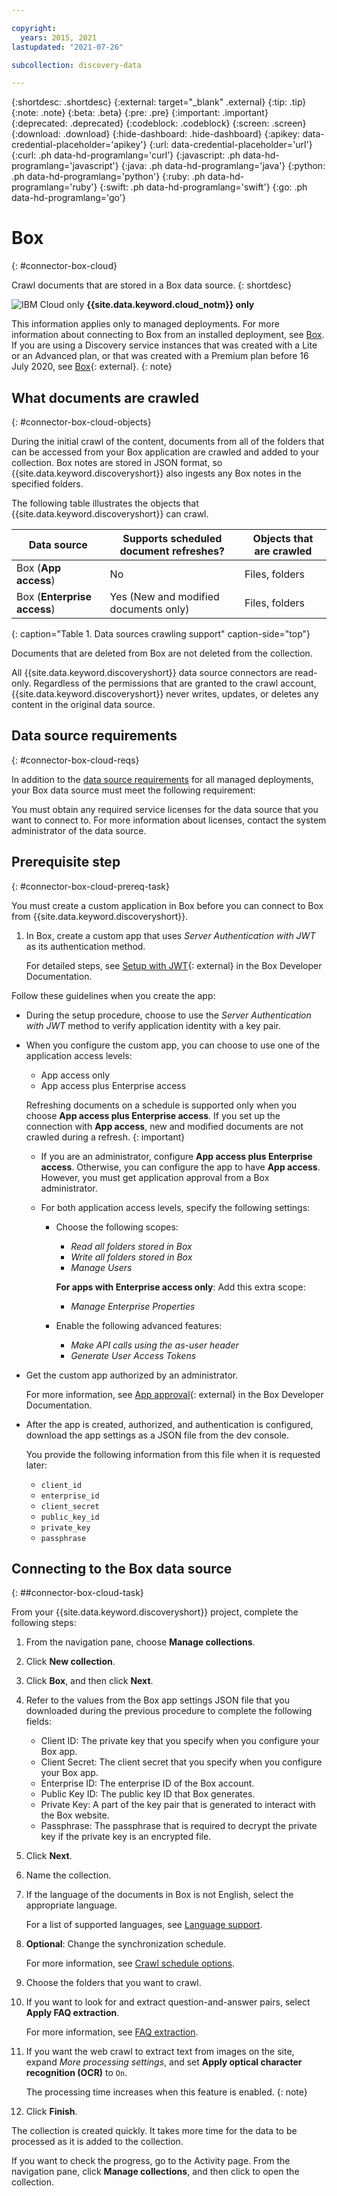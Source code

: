 ```yaml
---

copyright:
  years: 2015, 2021
lastupdated: "2021-07-26"

subcollection: discovery-data

---
```


{:shortdesc: .shortdesc}
{:external: target="_blank" .external}
{:tip: .tip}
{:note: .note}
{:beta: .beta}
{:pre: .pre}
{:important: .important}
{:deprecated: .deprecated}
{:codeblock: .codeblock}
{:screen: .screen}
{:download: .download}
{:hide-dashboard: .hide-dashboard}
{:apikey: data-credential-placeholder='apikey'} 
{:url: data-credential-placeholder='url'}
{:curl: .ph data-hd-programlang='curl'}
{:javascript: .ph data-hd-programlang='javascript'}
{:java: .ph data-hd-programlang='java'}
{:python: .ph data-hd-programlang='python'}
{:ruby: .ph data-hd-programlang='ruby'}
{:swift: .ph data-hd-programlang='swift'}
{:go: .ph data-hd-programlang='go'}

# Box
{: #connector-box-cloud}

Crawl documents that are stored in a Box data source.
{: shortdesc}

![IBM Cloud only](images/ibm-cloud.png) **{{site.data.keyword.cloud_notm}} only**

This information applies only to managed deployments. For more information about connecting to Box from an installed deployment, see [Box](/docs/discovery-data?topic=discovery-data-connector-box-cp4d). If you are using a Discovery service instances that was created with a Lite or an Advanced plan, or that was created with a Premium plan before 16 July 2020, see [Box](/docs/discovery?topic=discovery-sources#connectbox){: external}.
{: note}

## What documents are crawled
{: #connector-box-cloud-objects}

During the initial crawl of the content, documents from all of the folders that can be accessed from your Box application are crawled and added to your collection. Box notes are stored in JSON format, so {{site.data.keyword.discoveryshort}} also ingests any Box notes in the specified folders.

The following table illustrates the objects that {{site.data.keyword.discoveryshort}} can crawl.

| Data source | Supports scheduled document refreshes? | Objects that are crawled |
|-------------|----------------------------------------|--------------------------|
| Box (**App access**) | No | Files, folders |
| Box (**Enterprise access**)  | Yes (New and modified documents only) | Files, folders |
{: caption="Table 1. Data sources crawling support" caption-side="top"}

Documents that are deleted from Box are not deleted from the collection.

All {{site.data.keyword.discoveryshort}} data source connectors are read-only. Regardless of the permissions that are granted to the crawl account, {{site.data.keyword.discoveryshort}} never writes, updates, or deletes any content in the original data source.

## Data source requirements
{: #connector-box-cloud-reqs}

In addition to the [data source requirements](/docs/discovery-data?topic=discovery-data-sources#public-requirements) for all managed deployments, your Box data source must meet the following requirement:

You must obtain any required service licenses for the data source that you want to connect to. For more information about licenses, contact the system administrator of the data source.

## Prerequisite step
{: #connector-box-cloud-prereq-task}

You must create a custom application in Box before you can connect to Box from {{site.data.keyword.discoveryshort}}.

1.  In Box, create a custom app that uses *Server Authentication with JWT* as its authentication method. 

    For detailed steps, see [Setup with JWT](https://developer.box.com/guides/applications/custom-apps/jwt-setup/){: external} in the Box Developer Documentation.

Follow these guidelines when you create the app:

- During the setup procedure, choose to use the *Server Authentication with JWT* method to verify application identity with a key pair.
- When you configure the custom app, you can choose to use one of the application access levels:

  - App access only
  - App access plus Enterprise access

  Refreshing documents on a schedule is supported only when you choose **App access plus Enterprise access**. If you set up the connection with **App access**, new and modified documents are not crawled during a refresh.
  {: important}

  - If you are an administrator, configure **App access plus Enterprise access**. Otherwise, you can configure the app to have **App access**. However, you must get application approval from a Box administrator.
  
  - For both application access levels, specify the following settings:

    - Choose the following scopes:

      - *Read all folders stored in Box*
      - *Write all folders stored in Box*
      - *Manage Users*

      **For apps with Enterprise access only**: Add this extra scope:

      - *Manage Enterprise Properties*
    - Enable the following advanced features:

       - *Make API calls using the as-user header*
       - *Generate User Access Tokens*

- Get the custom app authorized by an administrator.

  For more information, see [App approval](https://developer.box.com/guides/applications/custom-apps/app-approval/){: external} in the Box Developer Documentation.
- After the app is created, authorized, and authentication is configured, download the app settings as a JSON file from the dev console.

  You provide the following information from this file when it is requested later:

    -  `client_id`
    -  `enterprise_id`
    -  `client_secret`
    -  `public_key_id`
    -  `private_key`
    -  `passphrase`

## Connecting to the Box data source
{: ##connector-box-cloud-task}

From your {{site.data.keyword.discoveryshort}} project, complete the following steps:

1.  From the navigation pane, choose **Manage collections**.
1.  Click **New collection**.
1.  Click **Box**, and then click **Next**.
1.  Refer to the values from the Box app settings JSON file that you downloaded during the previous procedure to complete the following fields:

    - Client ID: The private key that you specify when you configure your Box app.
    - Client Secret: The client secret that you specify when you configure your Box app.
    - Enterprise ID: The enterprise ID of the Box account.
    - Public Key ID: The public key ID that Box generates.
    - Private Key: A part of the key pair that is generated to interact with the Box website.
    - Passphrase: The passphrase that is required to decrypt the private key if the private key is an encrypted file.
1.  Click **Next**.
1.  Name the collection.
1.  If the language of the documents in Box is not English, select the appropriate language.

    For a list of supported languages, see [Language support](/docs/discovery-data?topic=discovery-data-language-support).
1.  **Optional**: Change the synchronization schedule. 

    For more information, see [Crawl schedule options](/docs/discovery-data?topic=discovery-data-collections#crawlschedule).
1.  Choose the folders that you want to crawl.
1.  If you want to look for and extract question-and-answer pairs, select **Apply FAQ extraction**.

    For more information, see [FAQ extraction](/docs/discovery-data?topic=discovery-data-sources#faq-extraction).

1.  If you want the web crawl to extract text from images on the site, expand *More processing settings*, and set **Apply optical character recognition (OCR)** to `On`.

    The processing time increases when this feature is enabled.
    {: note}

1.  Click **Finish**.

The collection is created quickly. It takes more time for the data to be processed as it is added to the collection. 

If you want to check the progress, go to the Activity page. From the navigation pane, click **Manage collections**, and then click to open the collection.